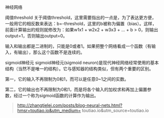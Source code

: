 神经网络

阈值threshold
关于阈值threshold，这里需要指出的一点是，为了表达更方便，一般用它的相反数来表达：b=-threshold，这里的b被称为偏置（bias）。这样，前面计算输出的规则就修改为：如果w1x1 + w2x2 + w3x3 + … + b > 0，则输出output=1，否则输出output=0。

输入和输出都是二进制的，只能是0或者1。如果把整个网络看成一个函数（有输入，有输出），那么这个函数不是连续的。

sigmoid神经元
sigmoid神经元(sigmoid neuron)是现代神经网络经常使用的基本结构（当然不是唯一的结构）。它与感知器的结构类似，但有两个重要的区别。

第一，它的输入不再限制为0和1，而可以是任意0~1之间的实数。

第二，它的输出也不再限制为0和1，而是将各个输入的加权求和再加上偏置参数，经过一个称为sigmoid函数的计算作为输出。

>http://zhangtielei.com/posts/blog-neural-nets.html?hmsr=toutiao.io&utm_medium= toutiao.io&utm_source=toutiao.io


